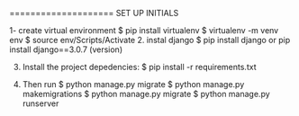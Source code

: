 ====================
SET UP INITIALS

1- create virtual environment
   $ pip install virtualenv
   $ virtualenv -m venv env
   $ source env/Scripts/Activate
2. instal django 
   $ pip install django or pip install django==3.0.7 (version)
  
3. Install the project depedencies:
   $ pip install -r requirements.txt

4. Then run 
   $ python manage.py migrate
   $ python manage.py makemigrations
   $ python manage.py migrate
   $ python manage.py runserver
